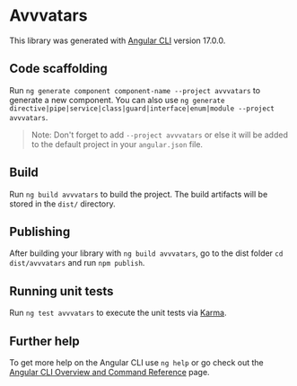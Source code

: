 # Avvvatars

This library was generated with [Angular CLI](https://github.com/angular/angular-cli) version 17.0.0.

## Code scaffolding

Run `ng generate component component-name --project avvvatars` to generate a new component. You can also use `ng generate directive|pipe|service|class|guard|interface|enum|module --project avvvatars`.
> Note: Don't forget to add `--project avvvatars` or else it will be added to the default project in your `angular.json` file. 

## Build

Run `ng build avvvatars` to build the project. The build artifacts will be stored in the `dist/` directory.

## Publishing

After building your library with `ng build avvvatars`, go to the dist folder `cd dist/avvvatars` and run `npm publish`.

## Running unit tests

Run `ng test avvvatars` to execute the unit tests via [Karma](https://karma-runner.github.io).

## Further help

To get more help on the Angular CLI use `ng help` or go check out the [Angular CLI Overview and Command Reference](https://angular.io/cli) page.
